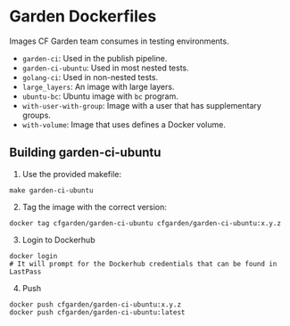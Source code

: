 # Garden Dockerfiles

Images CF Garden team consumes in testing environments.

* `garden-ci`: Used in the publish pipeline.
* `garden-ci-ubuntu`: Used in most nested tests.
* `golang-ci`: Used in non-nested tests.
* `large_layers`: An image with large layers.
* `ubuntu-bc`: Ubuntu image with `bc` program.
* `with-user-with-group`: Image with a user that has supplementary groups.
* `with-volume`: Image that uses defines a Docker volume.

## Building garden-ci-ubuntu

1) Use the provided makefile:

```
make garden-ci-ubuntu
```

2) Tag the image with the correct version:

```
docker tag cfgarden/garden-ci-ubuntu cfgarden/garden-ci-ubuntu:x.y.z
```

3) Login to Dockerhub

```
docker login
# It will prompt for the Dockerhub credentials that can be found in LastPass
```

4) Push

```
docker push cfgarden/garden-ci-ubuntu:x.y.z
docker push cfgarden/garden-ci-ubuntu:latest
```
